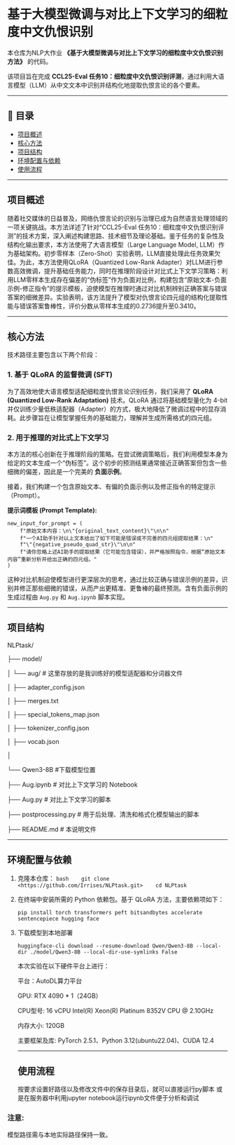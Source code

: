 # 基于大模型微调与对比上下文学习的细粒度中文仇恨识别

本仓库为NLP大作业 **《基于大模型微调与对比上下文学习的细粒度中文仇恨识别方法》** 的代码。

该项目旨在完成 **CCL25-Eval 任务10：细粒度中文仇恨识别评测**，通过利用大语言模型（LLM）从中文文本中识别并结构化地提取仇恨言论的各个要素。

---

## 📖 目录

* [项目概述](#-项目概述)
* [核心方法](#-核心方法)
* [项目结构](#-项目结构)
* [环境配置与依赖](#-环境配置与依赖)
* [使用流程](#-使用流程)

---

##  项目概述

随着社交媒体的日益普及，网络仇恨言论的识别与治理已成为自然语言处理领域的一项关键挑战。本方法详述了针对“CCL25-Eval 任务10：细粒度中文仇恨识别评测”的技术方案，深入阐述构建思路、技术细节及理论基础。鉴于任务的复杂性及结构化输出要求，本方法使用了大语言模型（Large Language Model, LLM）作为基础架构。初步零样本（Zero-Shot）实验表明，LLM直接处理此任务效果欠佳。为此，本方法使用QLoRA（Quantized Low-Rank Adapter）对LLM进行参数高效微调，提升基础任务能力，同时在推理阶段设计对比式上下文学习策略：利用LLM零样本生成存在偏差的“伪标签”作为负面对比例，构建包含“原始文本-负面示例-修正指令”的提示模板，迫使模型在推理时通过对比机制辨别正确答案与错误答案的细微差异。实验表明，该方法提升了模型对仇恨言论四元组的结构化提取性能与错误答案鲁棒性，评价分数从零样本生成的0.2736提升至0.3410。

---

##  核心方法

技术路径主要包含以下两个阶段：

### 1. 基于 QLoRA 的监督微调 (SFT)

为了高效地使大语言模型适配细粒度仇恨言论识别任务，我们采用了 **QLoRA (Quantized Low-Rank Adaptation)** 技术。QLoRA 通过将基础模型量化为 4-bit 并仅训练少量低秩适配器（Adapter）的方式，极大地降低了微调过程中的显存消耗。此步骤旨在让模型掌握任务的基础能力，理解并生成所需格式的四元组。



### 2. 用于推理的对比式上下文学习

本方法的核心创新在于推理阶段的策略。在尝试微调策略后，我们利用模型本身为给定的文本生成一个“伪标签”。这个初步的预测结果通常接近正确答案但包含一些细微的偏差，因此是一个完美的 **负面示例**。

接着，我们构建一个包含原始文本、有偏的负面示例以及修正指令的特定提示（Prompt）。

**提示词模板 (Prompt Template):**

```
new_input_for_prompt = (
    f"原始文本内容：\n\"{original_text_content}\"\n\n"
    f"一个AI助手针对以上文本给出了如下可能是错误或不完善的四元组提取结果：\n"
    f"\"{negative_pseudo_quad_str}\"\n\n"
    f"请你忽略上述AI助手的提取结果（它可能包含错误），并严格按照指令，根据“原始文本内容”重新分析并给出正确的四元组。"
)
```

这种对比机制迫使模型进行更深层次的思考，通过比较正确与错误示例的差异，识别并修正那些细微的错误，从而产出更精准、更鲁棒的最终预测。含有负面示例的生成过程由 `Aug.py` 和 `Aug.ipynb` 脚本实现。 

---

## 项目结构

NLPtask/ 

├── model/                      

│   └── aug/ # 这里存放的是我训练好的模型适配器和分词器文件 

│       ├── adapter_config.json 

│       ├── merges.txt 

│       ├── special_tokens_map.json 

│       ├── tokenizer_config.json 

│       ├── vocab.json 

│      

 └── Qwen3-8B #下载模型位置


├── Aug.ipynb                   # 对比上下文学习的 Notebook 

├── Aug.py                      # 对比上下文学习的脚本 

├── postprocessing.py           # 用于后处理、清洗和格式化模型输出的脚本 

├── README.md                   # 本说明文件



---

 ##  环境配置与依赖

1. 克隆本仓库：    ```bash    git clone <https://github.com/Irrises/NLPtask.git>    cd NLPtask    ```

2. 在终端中安装所需的 Python 依赖包。基于 QLoRA 方法，主要依赖项如下：  

     ```pip install torch transformers peft bitsandbytes accelerate sentencepiece hugging face   ```

3. 下载模型到本地部署

     ```huggingface-cli download --resume-download Qwen/Qwen3-8B --local-dir ./model/Qwen3-8B --local-dir-use-symlinks False  ```

   

   本次实验在以下硬件平台上进行：

   平台：AutoDL算力平台

   GPU: RTX 4090 * 1（24GB）

   CPU型号: 16 vCPU Intel(R) Xeon(R) Platinum 8352V CPU @ 2.10GHz

   内存大小: 120GB

   主要框架及库: PyTorch 2.5.1、Python 3.12(ubuntu22.04)、CUDA 12.4

   ---

   

   ##  使用流程

   按要求设置好路径以及修改文件中的保存目录后，就可以直接运行py脚本
   或是在服务器中利用jupyter notebook运行ipynb文件便于分析和调试

### 注意:
模型路径需与本地实际路径保持一致。
